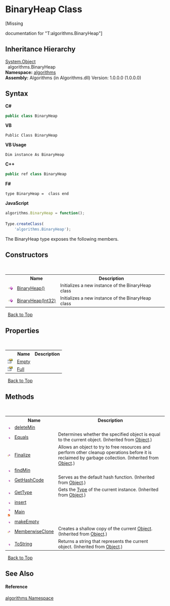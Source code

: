 # BinaryHeap Class
 

\[Missing <summary> documentation for "T:algorithms.BinaryHeap"\]


## Inheritance Hierarchy
<a href="http://msdn2.microsoft.com/en-us/library/e5kfa45b" target="_blank">System.Object</a><br />&nbsp;&nbsp;algorithms.BinaryHeap<br />
**Namespace:**&nbsp;<a href="82f88b43-fdc9-bc99-9558-75fce96d448f">algorithms</a><br />**Assembly:**&nbsp;Algorithms (in Algorithms.dll) Version: 1.0.0.0 (1.0.0.0)

## Syntax

**C#**<br />
``` C#
public class BinaryHeap
```

**VB**<br />
``` VB
Public Class BinaryHeap
```

**VB Usage**<br />
``` VB Usage
Dim instance As BinaryHeap
```

**C++**<br />
``` C++
public ref class BinaryHeap
```

**F#**<br />
``` F#
type BinaryHeap =  class end
```

**JavaScript**<br />
``` JavaScript
algorithms.BinaryHeap = function();

Type.createClass(
	'algorithms.BinaryHeap');
```

The BinaryHeap type exposes the following members.


## Constructors
&nbsp;<table><tr><th></th><th>Name</th><th>Description</th></tr><tr><td>![Public method](media/pubmethod.gif "Public method")</td><td><a href="127718c0-e0b4-84b0-b6cd-8695f95462f5">BinaryHeap()</a></td><td>
Initializes a new instance of the BinaryHeap class</td></tr><tr><td>![Public method](media/pubmethod.gif "Public method")</td><td><a href="05a7fd15-0330-78c9-3015-8507f6b040cf">BinaryHeap(Int32)</a></td><td>
Initializes a new instance of the BinaryHeap class</td></tr></table>&nbsp;
<a href="#binaryheap-class">Back to Top</a>

## Properties
&nbsp;<table><tr><th></th><th>Name</th><th>Description</th></tr><tr><td>![Public property](media/pubproperty.gif "Public property")</td><td><a href="1c218f35-e333-a821-51ae-71958882fa50">Empty</a></td><td /></tr><tr><td>![Public property](media/pubproperty.gif "Public property")</td><td><a href="50a2cd5f-9631-dd61-b9cc-f94115d135e5">Full</a></td><td /></tr></table>&nbsp;
<a href="#binaryheap-class">Back to Top</a>

## Methods
&nbsp;<table><tr><th></th><th>Name</th><th>Description</th></tr><tr><td>![Public method](media/pubmethod.gif "Public method")</td><td><a href="1ed86e3f-17ab-5820-4f57-02533aaa9773">deleteMin</a></td><td /></tr><tr><td>![Public method](media/pubmethod.gif "Public method")</td><td><a href="http://msdn2.microsoft.com/en-us/library/bsc2ak47" target="_blank">Equals</a></td><td>
Determines whether the specified object is equal to the current object.
 (Inherited from <a href="http://msdn2.microsoft.com/en-us/library/e5kfa45b" target="_blank">Object</a>.)</td></tr><tr><td>![Protected method](media/protmethod.gif "Protected method")</td><td><a href="http://msdn2.microsoft.com/en-us/library/4k87zsw7" target="_blank">Finalize</a></td><td>
Allows an object to try to free resources and perform other cleanup operations before it is reclaimed by garbage collection.
 (Inherited from <a href="http://msdn2.microsoft.com/en-us/library/e5kfa45b" target="_blank">Object</a>.)</td></tr><tr><td>![Public method](media/pubmethod.gif "Public method")</td><td><a href="ddcf3a65-aee5-6496-7723-4c006c2bb623">findMin</a></td><td /></tr><tr><td>![Public method](media/pubmethod.gif "Public method")</td><td><a href="http://msdn2.microsoft.com/en-us/library/zdee4b3y" target="_blank">GetHashCode</a></td><td>
Serves as the default hash function.
 (Inherited from <a href="http://msdn2.microsoft.com/en-us/library/e5kfa45b" target="_blank">Object</a>.)</td></tr><tr><td>![Public method](media/pubmethod.gif "Public method")</td><td><a href="http://msdn2.microsoft.com/en-us/library/dfwy45w9" target="_blank">GetType</a></td><td>
Gets the <a href="http://msdn2.microsoft.com/en-us/library/42892f65" target="_blank">Type</a> of the current instance.
 (Inherited from <a href="http://msdn2.microsoft.com/en-us/library/e5kfa45b" target="_blank">Object</a>.)</td></tr><tr><td>![Public method](media/pubmethod.gif "Public method")</td><td><a href="d90cfb11-46a7-85b9-96f9-6d767d37ec51">insert</a></td><td /></tr><tr><td>![Public method](media/pubmethod.gif "Public method")![Static member](media/static.gif "Static member")</td><td><a href="67158d40-60b8-dc57-300b-6b1015bcee8e">Main</a></td><td /></tr><tr><td>![Public method](media/pubmethod.gif "Public method")</td><td><a href="c3af0112-b513-2fd5-5ccc-98478dd95165">makeEmpty</a></td><td /></tr><tr><td>![Protected method](media/protmethod.gif "Protected method")</td><td><a href="http://msdn2.microsoft.com/en-us/library/57ctke0a" target="_blank">MemberwiseClone</a></td><td>
Creates a shallow copy of the current <a href="http://msdn2.microsoft.com/en-us/library/e5kfa45b" target="_blank">Object</a>.
 (Inherited from <a href="http://msdn2.microsoft.com/en-us/library/e5kfa45b" target="_blank">Object</a>.)</td></tr><tr><td>![Public method](media/pubmethod.gif "Public method")</td><td><a href="http://msdn2.microsoft.com/en-us/library/7bxwbwt2" target="_blank">ToString</a></td><td>
Returns a string that represents the current object.
 (Inherited from <a href="http://msdn2.microsoft.com/en-us/library/e5kfa45b" target="_blank">Object</a>.)</td></tr></table>&nbsp;
<a href="#binaryheap-class">Back to Top</a>

## See Also


#### Reference
<a href="82f88b43-fdc9-bc99-9558-75fce96d448f">algorithms Namespace</a><br />